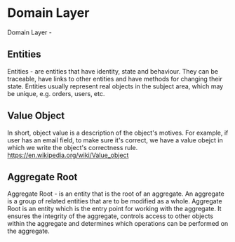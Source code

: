 # Domain Layer
Domain Layer -


## Entities 
Entities - are entities that have identity, state and behaviour. They can be traceable, have links to other entities and have methods for changing their state. Entities usually represent real objects in the subject area, which may be unique, e.g. orders, users, etc.

## Value Object
In short, object value is a description of the object's motives. For example, if user has an email field,
to make sure it's correct, we have a value obejct in which we write the object's correctness rule.
https://en.wikipedia.org/wiki/Value_object

## Aggregate Root 
Aggregate Root - is an entity that is the root of an aggregate. An aggregate is a group of related entities that are to be modified as a whole. Aggregate Root is an entity which is the entry point for working with the aggregate. It ensures the integrity of the aggregate, controls access to other objects within the aggregate and determines which operations can be performed on the aggregate.